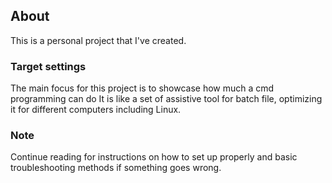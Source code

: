 ## About
This is a personal project that I've created.

### Target settings
The main focus for this project is to showcase how much a cmd programming can do
It is like a set of assistive tool for batch file, optimizing it for different computers including Linux. 
### Note
Continue reading for instructions on how to set up properly and basic troubleshooting methods if something goes wrong.


